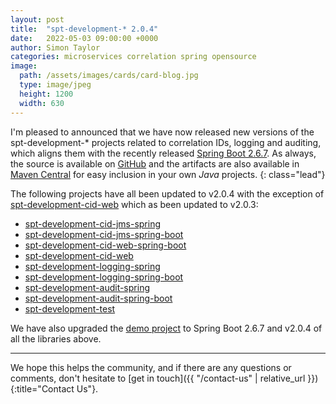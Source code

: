 ```yaml
---
layout: post
title:  "spt-development-* 2.0.4"
date:   2022-05-03 09:00:00 +0000
author: Simon Taylor
categories: microservices correlation spring opensource
image:
  path: /assets/images/cards/card-blog.jpg
  type: image/jpeg
  height: 1200
  width: 630
---
```

I'm pleased to announced that we have now released new versions of the spt-development-* projects related to correlation IDs, logging and auditing, 
which aligns them with the recently released [Spring Boot 2.6.7](https://spring.io/blog/2022/04/21/spring-boot-2-6-7-available-now). As always, 
the source is available on [GitHub](https://github.com/spt-development) and the artifacts are also available in 
[Maven Central](https://mvnrepository.com/artifact/com.spt-development) for easy inclusion in your own <em>Java</em> projects.
{: class="lead"}

The following projects have all been updated to v2.0.4 with the exception of [spt-development-cid-web](https://github.com/spt-development/spt-development-cid-web)
which as been updated to v2.0.3:

* [spt-development-cid-jms-spring](https://github.com/spt-development/spt-development-cid-jms-spring)
* [spt-development-cid-jms-spring-boot](https://github.com/spt-development/spt-development-cid-jms-spring-boot)
* [spt-development-cid-web-spring-boot](https://github.com/spt-development/spt-development-cid-web-spring-boot)
* [spt-development-cid-web](https://github.com/spt-development/spt-development-cid-web)
* [spt-development-logging-spring](https://github.com/spt-development/spt-development-logging-spring)
* [spt-development-logging-spring-boot](https://github.com/spt-development/spt-development-logging-spring-boot)
* [spt-development-audit-spring](https://github.com/spt-development/spt-development-audit-spring)
* [spt-development-audit-spring-boot](https://github.com/spt-development/spt-development-audit-spring-boot)
* [spt-development-test](https://github.com/spt-development/spt-development-test)

We have also upgraded the [demo project](https://github.com/spt-development/spt-development-demo) to Spring Boot 2.6.7 and v2.0.4 of all the libraries above.

---

We hope this helps the community, and if there are any questions or comments, don't hesitate to [get in touch]({{ "/contact-us" | relative_url }}){:title="Contact Us"}.
